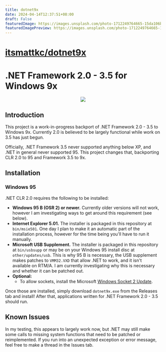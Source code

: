 ```yaml
---
title: dotnet9x
date: 2024-04-14T12:37:51+08:00
draft: False
featuredImage: https://images.unsplash.com/photo-1712249764665-15da106b4be8?ixid=M3w0NjAwMjJ8MHwxfHJhbmRvbXx8fHx8fHx8fDE3MTMwNjk0MzJ8&ixlib=rb-4.0.3
featuredImagePreview: https://images.unsplash.com/photo-1712249764665-15da106b4be8?ixid=M3w0NjAwMjJ8MHwxfHJhbmRvbXx8fHx8fHx8fDE3MTMwNjk0MzJ8&ixlib=rb-4.0.3
---
```


# [itsmattkc/dotnet9x](https://github.com/itsmattkc/dotnet9x)

# .NET Framework 2.0 - 3.5 for Windows 9x

<p align="center">
  <img src="https://raw.githubusercontent.com/itsmattkc/dotnet95/master/img/screenshot.png" />
</p>

## Introduction

This project is a work-in-progress backport of .NET Framework 2.0 - 3.5 to Windows 9x. Currently 2.0 is believed to be largely functional while work on 3.5 has just begun.

Officially, .NET Framework 3.5 never supported anything below XP, and .NET in general never supported 95. This project changes that, backporting CLR 2.0 to 95 and Framework 3.5 to 9x.


## Installation

### Windows 95

.NET CLR 2.0 requires the following to be installed:

- **Windows 95 B (OSR 2) or newer.** Currently older versions will not work, however I am investigating ways to get around this requirement (see below).
- **Internet Explorer 5.01.** The installer is packaged in this repository at `bin/msie501`. One day I plan to make it an automatic part of the installation process, however for the time being you'll have to run it manually.
- **Microsoft USB Supplement.** The installer is packaged in this repository at `bin/usbsupp` or may be on your Windows 95 install disc at `other/updates/usb`. This is why 95 B is necessary, the USB supplement makes patches to `VMM32.VXD` that allow .NET to work, and it isn't available on RTM/A. I am currently investigating why this is necessary and whether it can be patched out.
- **Optional:**
  - To allow sockets, install the Microsoft [Windows Socket 2 Update](https://web.archive.org/web/20040320073520/http://download.microsoft.com/download/0/e/0/0e05231b-6bd1-4def-a216-c656fbd22b4e/W95ws2setup.exe).

Once those are installed, simply download `dotnet9x.exe` from the Releases tab and install! After that, applications written for .NET Framework 2.0 - 3.5 should run.

## Known Issues

In my testing, this appears to largely work now, but .NET may still make some calls to missing system functions that need to be patched or reimplemented. If you run into an unexpected exception or error message, feel free to make a thread in the Issues tab.
